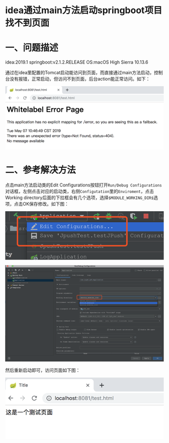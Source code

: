 # idea通过main方法启动springboot项目找不到页面


# 一、问题描述

idea:2019.1
springboot:v2.1.2.RELEASE
OS:macOS High Sierra 10.13.6

通过在idea里配置的Tomcat启动能访问到页面，而直接通过main方法启动，控制台没有报错，正常启动，但访问不到页面，后台action能正常访问。如下：

![](images/26_01.png)



# 二、参考解决方法

点击main方法启动类的Edit Configurations按钮打开`Run/Debug Configurations`对话框，左侧点击对应的启动类，右侧`Configutation`里的`Enviroment`，点击Working directory后面的下拉框会有几个选项，选择`$MODULE_WORKING_DIR$`选项，点击OK保存修改。如下图：

![](images/26_02.png)

![](images/26_03.png)

然后重新启动即可，访问页面如下图：

![](images/26_04.png)